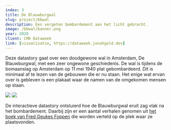 ```yaml
---
index: 3
title: De Blauwburgwal
slug: project/bbwal
description: Een vergeten bombardement aan het licht gebracht.
image: /bbwal/banner.png
year: 2020
client: CMD Dataweek
link: [visualisatie, https://dataweek.jonahgold.dev]
---
```


<script>
  import Image from '$lib/components/atoms/Image.svelte'
</script>

Deze datastory gaat over een doodgewone wal in Amsterdam, De Blauwburgwal, met een zeer ongewone geschiedenis. De wal is tijdens de bomaanslag op Amsterdam op 11 mei 1940 plat gebombardeerd. Dit is minimaal af te lezen van de gebouwen die er nu staan. Het enige wat ervan over is gebleven is een plakaat waar de namen van de omgekomen mensen op staan.

<Image lazy src="/bbwal/split.png" format="caption" caption="Met de slider kan je het verschil zien tussen de staat vlak na het bombardement en nu. De pins zijn klikbaar." />

<Image lazy src="/bbwal/popup.png" format="caption" caption="Achter elke pin op de foto ligt een verhaal van een slachtoffer. De pins liggen op de plek waar het verhaal zich ongeveer plaatsvindt in de foto." />

De interactieve datastory ontsluierd hoe de Blauwburgwal eruit zag vlak na het bombardement. Daarbij zijn er een aantal verhalen genomen uit [het boek van Fred Geukes Foppen][boek] die worden verteld op de plek waar ze plaatsvonden.

[boek]: https://www.stadsboekwinkel.nl/product/in-memoriam-de-blauwburgwal/
